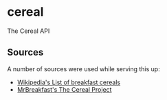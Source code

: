 # cereal

The Cereal API

## Sources

A number of sources were used while serving this up:

* [Wikipedia's List of breakfast cereals](https://en.wikipedia.org/wiki/List_of_breakfast_cereals)
* [MrBreakfast's The Cereal Project](https://www.mrbreakfast.com/cereal_home.asp)
